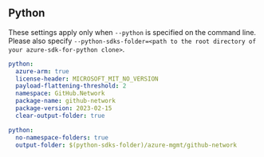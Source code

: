 ## Python

These settings apply only when `--python` is specified on the command line.
Please also specify `--python-sdks-folder=<path to the root directory of your azure-sdk-for-python clone>`.

```yaml $(python)
python:
  azure-arm: true
  license-header: MICROSOFT_MIT_NO_VERSION
  payload-flattening-threshold: 2
  namespace: GitHub.Network
  package-name: github-network
  package-version: 2023-02-15
  clear-output-folder: true
```

```yaml $(python)
python:
  no-namespace-folders: true
  output-folder: $(python-sdks-folder)/azure-mgmt/github-network
```
